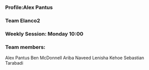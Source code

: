 
### Profile:Alex Pantus

### Team Elanco2

### Weekly Session: Monday 10:00

### Team members:

Alex Pantus
Ben McDonnell
Ariba Naveed
Lenisha Kehoe
Sebastian Tarabadi
